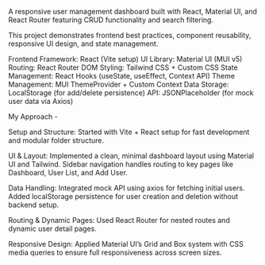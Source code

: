 A responsive user management dashboard built with React, Material UI, and React Router featuring CRUD functionality and search filtering.

This project demonstrates frontend best practices, component reusability, responsive UI design, and state management.

Frontend Framework: React (Vite setup)
UI Library:	Material UI (MUI v5)
Routing:	React Router DOM
Styling:	Tailwind CSS + Custom CSS
State Management:	React Hooks (useState, useEffect, Context API)
Theme Management:	MUI ThemeProvider + Custom Context
Data Storage:	LocalStorage (for add/delete persistence)
API:	JSONPlaceholder (for mock user data via Axios)

My Approach -

Setup and Structure:
Started with Vite + React setup for fast development and modular folder structure.

UI & Layout:
Implemented a clean, minimal dashboard layout using Material UI and Tailwind.
Sidebar navigation handles routing to key pages like Dashboard, User List, and Add User.

Data Handling:
Integrated mock API using axios for fetching initial users.
Added localStorage persistence for user creation and deletion without backend setup.

Routing & Dynamic Pages:
Used React Router for nested routes and dynamic user detail pages.

Responsive Design:
Applied Material UI’s Grid and Box system with CSS media queries to ensure full responsiveness across screen sizes.
